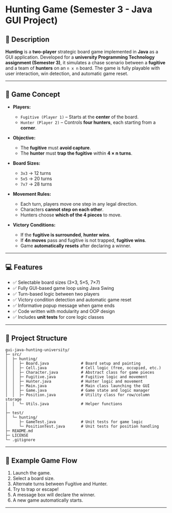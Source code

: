 # Hunting Game (Semester 3 - Java GUI Project)

## 🎯 Description

**Hunting** is a **two-player** strategic board game implemented in **Java** as a GUI application. Developed for a **university Programming Technology assignment (Semester 3)**, it simulates a chase scenario between a **fugitive** and a team of **hunters** on an `n x n` board. The game is fully playable with user interaction, win detection, and automatic game reset.

---

## 🧠 Game Concept

- **Players:**  
  - `Fugitive (Player 1)` – Starts at the **center** of the board.
  - `Hunter (Player 2)` – Controls **four hunters**, each starting from a **corner**.

- **Objective:**  
  - The **fugitive** must **avoid capture**.  
  - The **hunter** must **trap the fugitive** within **4 × n turns**.

- **Board Sizes:**  
  - `3x3` → 12 turns  
  - `5x5` → 20 turns  
  - `7x7` → 28 turns  

- **Movement Rules:**  
  - Each turn, players move one step in any legal direction.  
  - Characters **cannot step on each other**.  
  - Hunters choose **which of the 4 pieces** to move.

- **Victory Conditions:**  
  - If the **fugitive is surrounded**, **hunter wins**.  
  - If **4n moves** pass and fugitive is not trapped, **fugitive wins**.  
  - Game **automatically resets** after declaring a winner.

---

## 💻 Features

- ✅ Selectable board sizes (3×3, 5×5, 7×7)
- ✅ Fully GUI-based game loop using Java Swing
- ✅ Turn-based logic between two players
- ✅ Victory condition detection and automatic game reset
- ✅ Informative popup message when game ends
- ✅ Code written with modularity and OOP design
- ✅ Includes **unit tests** for core logic classes

---

## 📂 Project Structure

```
gui-java-hunting-university/
├─ src/
│  ├─ hunting/
│  │  ├─ Board.java              # Board setup and painting
│  │  ├─ Cell.java               # Cell logic (free, occupied, etc.)
│  │  ├─ Character.java          # Abstract class for game pieces
│  │  ├─ Fugitive.java           # Fugitive logic and movement
│  │  ├─ Hunter.java             # Hunter logic and movement
│  │  ├─ Main.java               # Main class launching the GUI
│  │  ├─ Game.java               # Game state and logic manager
│  │  ├─ Position.java           # Utility class for row/column storage
│  │  └─ Utils.java              # Helper functions
│
├─ test/
│  └─ hunting/
│     ├─ GameTest.java           # Unit tests for game logic
│     └─ PositionTest.java       # Unit tests for position handling
├─ README.md
├─ LICENSE
└─ .gitignore
```

---

## 🏁 Example Game Flow

1. Launch the game.
2. Select a board size.
3. Alternate turns between Fugitive and Hunter.
4. Try to trap or escape!
5. A message box will declare the winner.
6. A new game automatically starts.

---

